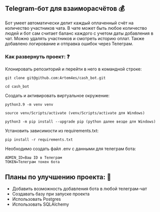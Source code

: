 ## Telegram-бот для взаиморасчётов :moneybag:
Бот умеет автоматически делит каждый оплаченный счёт на количество участников чата. В чате может быть любое количество людей и бот сам считает баланс каждого с учетом даты добавления в чат. Можно удалять участников и смотреть историю оплат. Также добавлено логирование и отправка ошибок через Телеграм.

### Как развернуть проект: :question:

Клонировать репозиторий и перейти в него в командной строке:

```
git clone git@github.com:Artem4es/cash_bot.git
```

```
cd cash_bot
```

Cоздать и активировать виртуальное окружение:

```
python3.9 -m venv venv
```

```
source venv/Scripts/activate (venv/Scripts/activate для Windows)
```

```
python3 -m pip install --upgrade pip (python далее везде для Windows)
```

Установить зависимости из requirements.txt:

```
pip install -r requirements.txt
```
Необходимо создать файл .env с данными для телеграм бота:
```
ADMIN_ID=Ваш ID в Телеграм  
TOKEN=Телеграм токен бота
```

## Планы по улучшению проекта: :rocket:
- Добавить возможность добавления бота в любой телеграм-чат
- Создавать базу при запуске проекта
- Использовать Postgres
- Использовать SQLAlchemy


